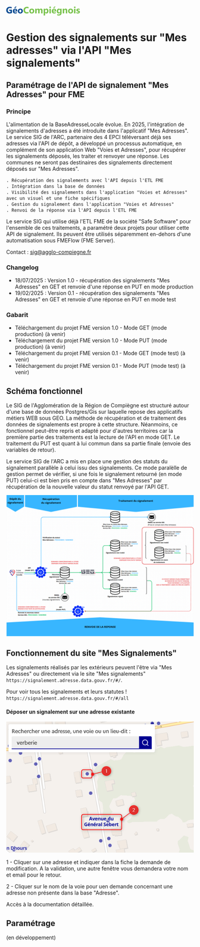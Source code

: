![picto](https://github.com/sigagglocompiegne/orga_gest_igeo/blob/master/doc/img/geocompiegnois_2020_reduit_v2.png)

# Gestion des signalements sur "Mes adresses" via l'API "Mes signalements"

## Paramétrage de l'API de signalement "Mes Adresses" pour FME #

### Principe

L'alimentation de la BaseAdresseLocale évolue. En 2025, l'intégration de signalements d'adresses a été introduite dans l'applicatif "Mes Adresses". Le service SIG de l'ARC, partenaire des 4 EPCI téléversant déjà ses adresses via l'API de dépôt, a développé un processus automatique, en complément de son application Web "Voies et Adresses", pour récupérer les signalements déposés, les traiter et renvoyer une réponse. Les communes ne seront pas destinaires des signalements directement déposés sur "Mes Adresses".

    . Récupération des signalements avec l'API depuis l'ETL FME
    . Intégration dans la base de données
    . Visibilité des signalements dans l'application "Voies et Adresses" avec un visuel et une fiche spécifiques
    . Gestion du signalement dans l'application "Voies et Adresses"
    . Renvoi de la réponse via l'API depuis l'ETL FME

Le service SIG qui utilise déjà l'ETL FME de la société "Safe Software" pour l'ensemble de ces traitements, a paramétré deux projets pour utiliser cette API de signalement. Ils peuvent être utilisés séparemment en-dehors d'une automatisation sous FMEFlow (FME Server).

Contact : sig@agglo-compiegne.fr

### Changelog

 * 18/07/2025 : Version 1.0 - récupération des signalements "Mes Adresses" en GET et renvoie d'une réponse en PUT en mode production
 * 19/02/2025 : Version 0.1 - récupération des signalements "Mes Adresses" en GET et renvoie d'une réponse en PUT en mode test
 
### Gabarit

- Téléchargement du projet FME version 1.0 - Mode GET (mode production) (à venir)
- Téléchargement du projet FME version 1.0 - Mode PUT (mode production) (à venir)
- Téléchargement du projet FME version 0.1 - Mode GET (mode test) (à venir)
- Téléchargement du projet FME version 0.1 - Mode PUT (mode test) (à venir)

## Schéma fonctionnel

Le SIG de l'Agglomération de la Région de Compiègne est structuré autour d'une base de données Postgres/Gis sur laquelle repose des applicatifs métiers WEB sous GEO. La méthode de récupération et de traitement des données de signalements est propre à cette structure. Néanmoins, ce fonctionnel peut-être repris et adapté pour d'autres territoires car la première partie des traitements est la lecture de l'API en mode GET. Le traitement du PUT est quant à lui commun dans sa partie finale (envoie des variables de retour).

Le service SIG de l'ARC a mis en place une gestion des statuts du signalement parallèle à celui issu des signalements. Ce mode paralèlle de gestion permet de vérifier, si une fois le signalement retourné (en mode PUT) celui-ci est bien pris en compte dans "Mes Adresses" par récupération de la nouvelle valeur du statut renvoyé par l'API GET.

![schema](img/schema_fonctionnel_api_sign.png)

## Fonctionnement du site "Mes Signalements"

Les signalements réalisés par les extérieurs peuvent l'être via "Mes Adresses" ou directement via le site "Mes signalements" `https://signalement.adresse.data.gouv.fr/#/`.

Pour voir tous les signalements et leurs statutes ! `https://signalement.adresse.data.gouv.fr/#/all`

#### Déposer un signalement sur une adresse existante

![schema](img/mes_signalements_saisies.png)

1 - Cliquer sur une adresse et indiquer dans la fiche la demande de modification. A la validation, une autre fenêtre vous demandera votre nom et email pour le retour.

2 - Cliquer sur le nom de la voie pour uen demande concernant une adresse non présente dans la base "Adresse".

Accès à la documentation détaillée.


## Paramétrage

(en développement)
